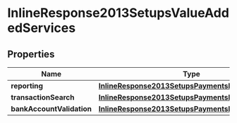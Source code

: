 
# InlineResponse2013SetupsValueAddedServices

## Properties
Name | Type | Description | Notes
------------ | ------------- | ------------- | -------------
**reporting** | [**InlineResponse2013SetupsPaymentsDigitalPayments**](InlineResponse2013SetupsPaymentsDigitalPayments.md) |  |  [optional]
**transactionSearch** | [**InlineResponse2013SetupsPaymentsDigitalPayments**](InlineResponse2013SetupsPaymentsDigitalPayments.md) |  |  [optional]
**bankAccountValidation** | [**InlineResponse2013SetupsPaymentsDigitalPayments**](InlineResponse2013SetupsPaymentsDigitalPayments.md) |  |  [optional]



